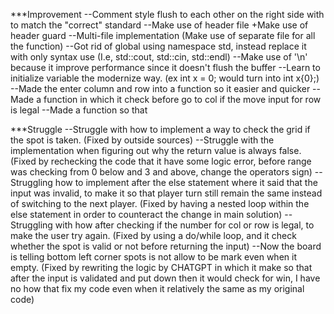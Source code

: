 ***Improvement
--Comment style flush to each other on the right side with to match the "correct" standard
--Make use of header file
   +Make use of header guard
--Multi-file implementation (Make use of separate file for all the function)
--Got rid of global using namespace std, instead replace it with only syntax use (I.e, std::cout, std::cin, std::endl)
--Make use of '\n' because it improve performance since it doesn't flush the buffer
--Learn to initialize variable the modernize way. (ex int x = 0; would turn into int x{0};)
--Made the enter column and row into a function so it easier and quicker
--Made a function in which it check before go to col if the move input for row is legal
--Made a function so that 

***Struggle
--Struggle with how to implement a way to check the grid if the spot is taken. (Fixed by outside sources)
--Struggle with the implementation when figuring out why the return value is always false. (Fixed by rechecking the code that it have some logic error, before range was checking from 0 below and 3 and above, change the operators sign)
--Struggling how to implement after the else statement where it said that the input was invalid, to make it so that player turn still remain the same instead of switching to the next player. (Fixed by having a nested loop within the else statement in order to counteract the change in main solution)
--Struggling with how after checking if the number for col or row is legal, to make the user try again. (Fixed by using a do/while loop, and it check whether the spot is valid or not before returning the input)
--Now the board is telling bottom left corner spots is not allow to be mark even when it empty. (Fixed by rewriting the logic by CHATGPT in which it make so that after the input is validated and put down then it would check for win, I have no how that fix my code even when it relatively the same as my original code) 

